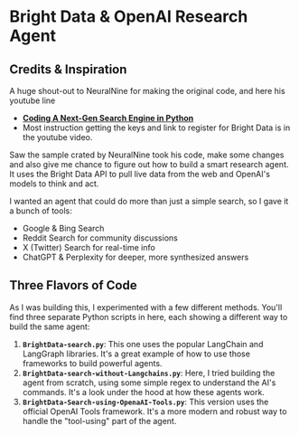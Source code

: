 # Bright Data & OpenAI Research Agent

## Credits & Inspiration

A huge shout-out to NeuralNine for making the original code, and here his youtube line 

- **[Coding A Next-Gen Search Engine in Python](https://www.youtube.com/watch?v=yvXcu38rBU4)**
- Most instruction getting the keys and link to register for Bright Data is in the youtube video. 

Saw the sample crated by NeuralNine took his code, make some changes and also give me chance to figure out how to build a smart research agent. It uses the Bright Data API to pull live data from the web and OpenAI's models to think and act.

I wanted an agent that could do more than just a simple search, so I gave it a bunch of tools:
- Google & Bing Search
- Reddit Search for community discussions
- X (Twitter) Search for real-time info
- ChatGPT & Perplexity for deeper, more synthesized answers

## Three Flavors of Code

As I was building this, I experimented with a few different methods. You'll find three separate Python scripts in here, each showing a different way to build the same agent:

1.  **`BrightData-search.py`**: This one uses the popular LangChain and LangGraph libraries. It's a great example of how to use those frameworks to build powerful agents.
2.  **`BrightData-search-without-Langchains.py`**: Here, I tried building the agent from scratch, using some simple regex to understand the AI's commands. It's a look under the hood at how these agents work.
3.  **`BrightData-Search-using-OpenaAI-Tools.py`**: This version uses the official OpenAI Tools framework. It's a more modern and robust way to handle the "tool-using" part of the agent.

